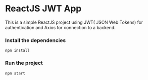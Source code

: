 # ReactJS JWT App
This is a simple ReactJS project using JWT(
JSON Web Tokens) for authentication and Axios for connection to a backend.

### Install the dependencies
`npm install`

### Run the project
`npm start`
